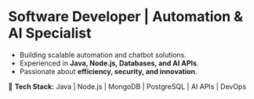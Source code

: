 # Software Developer | Automation & AI Specialist

- Building scalable automation and chatbot solutions.  
- Experienced in **Java, Node.js, Databases, and AI APIs**.  
- Passionate about **efficiency, security, and innovation**.  

🔧 **Tech Stack:** Java | Node.js | MongoDB | PostgreSQL | AI APIs | DevOps  
